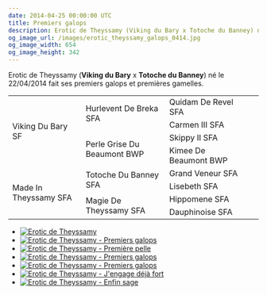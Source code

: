 ```yaml
---
date: 2014-04-25 00:00:00 UTC
title: Premiers galops
description: Erotic de Theyssamy (Viking du Bary x Totoche du Banney) né le 22/04/2014 fait ses premiers galops.
og_image_url: /images/erotic_theyssamy_galops_0414.jpg
og_image_width: 654
og_image_height: 342
---
```


Erotic de Theyssamy (**Viking du Bary** x **Totoche du Banney**) né le 22/04/2014 fait ses premiers galops et premières gamelles.

<table class="genealogie">
	<tr>
		<td rowspan="4" class="c-cell">Viking Du Bary SF</td>
		<td rowspan="2" class="c-cell">Hurlevent De Breka SFA</td>
		<td class="c-cell">Quidam De Revel SFA</td>
	</tr>
	<tr>
		<td class="c-cell">Carmen III SFA</td>
		<td></td>
		<td></td>
	</tr>
	<tr>
		<td rowspan="2" class="c-cell">Perle Grise Du Beaumont BWP</td>
		<td class="c-cell">Skippy II SFA</td>
		<td></td>
	</tr>
	<tr>
		<td class="c-cell">Kimee De Beaumont BWP</td>
		<td></td>
		<td></td>
	</tr>
	<tr>
		<td rowspan="4" class="c-cell">Made In Theyssamy SFA</td>
		<td rowspan="2" class="c-cell">Totoche Du Banney SFA</td>
		<td class="c-cell">Grand Veneur SFA</td>
	</tr>
	<tr>
		<td class="c-cell">Lisebeth SFA</td>
		<td></td>
		<td></td>
	</tr>
	<tr>
		<td rowspan="2" class="c-cell">Magie De Theyssamy SFA</td>
		<td class="c-cell">Hippomene SFA</td>
		<td></td>
	</tr>
	<tr>
		<td class="c-cell">Dauphinoise SFA</td>
		<td></td>
		<td></td>
	</tr>
</table>

<div class="gallery" style="display:block;">
	<ul class="rig columns-4">
		<li><a href="/images/erotic_theyssamy_galops_0414_5.jpg" title="Erotic de Theyssamy"><img src="{{ site.baseurl }}/images/erotic_theyssamy_galops_0414_5_link_pv.jpg" alt='Erotic de Theyssamy' /></a></li>
		<li><a href="/images/erotic_theyssamy_galops_0414_4.jpg" title="Premiers galops"><img src="{{ site.baseurl }}/images/erotic_theyssamy_galops_0414_4_link_pv.jpg" alt='Erotic de Theyssamy - Premiers galops' /></a></li>
		<li><a href="/images/erotic_theyssamy_galops_0414_1.jpg" title="Première pelle"><img src="{{ site.baseurl }}/images/erotic_theyssamy_galops_0414_1_link_pv.jpg" alt='Erotic de Theyssamy - Première pelle' /></a></li>
		<li><a href="/images/erotic_theyssamy_galops_0414_6.jpg" title="Premiers galops"><img src="{{ site.baseurl }}/images/erotic_theyssamy_galops_0414_6_link_pv.jpg" alt='Erotic de Theyssamy - Premiers galops' /></a></li>
		<li><a href="/images/erotic_theyssamy_galops_0414_7.jpg" title="Premiers galops"><img src="{{ site.baseurl }}/images/erotic_theyssamy_galops_0414_7_link_pv.jpg" alt='Erotic de Theyssamy - Premiers galops' /></a></li>
		<li><a href="/images/erotic_theyssamy_galops_0414_3.jpg" title="J'engage déjà fort"><img src="{{ site.baseurl }}/images/erotic_theyssamy_galops_0414_3_link_pv.jpg" alt="Erotic de Theyssamy - J'engage déjà fort" /></a></li>
		<li><a href="/images/erotic_theyssamy_galops_0414_2.jpg" title="Enfin sage"><img src="{{ site.baseurl }}/images/erotic_theyssamy_galops_0414_2_link_pv.jpg" alt='Erotic de Theyssamy - Enfin sage' /></a></li>
	</ul>
</div>
